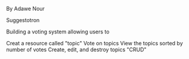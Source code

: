  By Adawe Nour 

 Suggestotron
 
 Building a voting system allowing users to

Creat a resource called "topic"
Vote on topics
View the topics sorted by number of votes
Create, edit, and destroy topics "CRUD"


